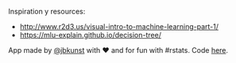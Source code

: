 Inspiration y resources:
 - http://www.r2d3.us/visual-intro-to-machine-learning-part-1/
 - https://mlu-explain.github.io/decision-tree/

App made by [@jbkunst](https://twitter.com/jbkunst) with ❤️ and for fun with #rstats. Code 
[here](https://github.com/jbkunst/shiny-apps).